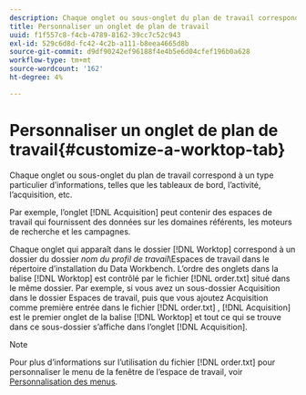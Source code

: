 ```yaml
---
description: Chaque onglet ou sous-onglet du plan de travail correspond à un type particulier d’informations, telles que les tableaux de bord, l’activité, l’acquisition, etc.
title: Personnaliser un onglet de plan de travail
uuid: f1f557c8-f4cb-4789-8162-39cc7c52c943
exl-id: 529c6d8d-fc42-4c2b-a111-b8eea4665d8b
source-git-commit: d9df90242ef96188f4e4b5e6d04cfef196b0a628
workflow-type: tm+mt
source-wordcount: '162'
ht-degree: 4%

---
```


# Personnaliser un onglet de plan de travail{#customize-a-worktop-tab}

Chaque onglet ou sous-onglet du plan de travail correspond à un type particulier d’informations, telles que les tableaux de bord, l’activité, l’acquisition, etc.

Par exemple, l’onglet [!DNL Acquisition] peut contenir des espaces de travail qui fournissent des données sur les domaines référents, les moteurs de recherche et les campagnes.

Chaque onglet qui apparaît dans le dossier [!DNL Worktop] correspond à un dossier du dossier *nom du profil de travail*\Espaces de travail dans le répertoire d’installation du Data Workbench. L’ordre des onglets dans la balise [!DNL Worktop] est contrôlé par le fichier [!DNL order.txt] situé dans le même dossier. Par exemple, si vous avez un sous-dossier Acquisition dans le dossier Espaces de travail, puis que vous ajoutez Acquisition comme première entrée dans le fichier [!DNL order.txt] , [!DNL Acquisition] est le premier onglet de la balise [!DNL Worktop] et tout ce qui se trouve dans ce sous-dossier s’affiche dans l’onglet [!DNL Acquisition].

>[!NOTE]
>
>Pour plus d’informations sur l’utilisation du fichier [!DNL order.txt] pour personnaliser le menu de la fenêtre de l’espace de travail, voir [Personnalisation des menus](../../../../home/c-get-started/c-intf-anlys-ftrs/c-ctm-menus/c-ctm-menus.md#concept-93d4c09cb7f34cd293b7b64fba1cf894).
